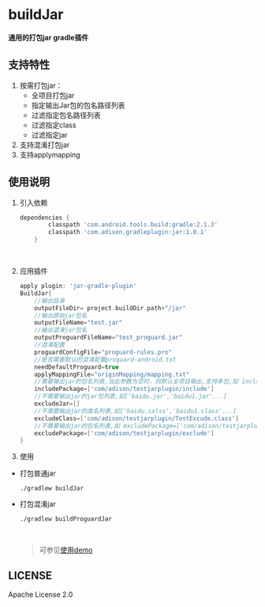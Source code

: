 # buildJar
**通用的打包jar gradle插件**

## 支持特性

1. 按需打包jar：
   * 全项目打包jar
   * 指定输出Jar包的包名路径列表
   * 过滤指定包名路径列表
   * 过滤指定class
   * 过滤指定jar
2. 支持混淆打包jar
3. 支持applymapping

## 使用说明

1. 引入依赖

   ```groovy
   dependencies {
           classpath 'com.android.tools.build:gradle:2.1.3'
           classpath 'com.adison.gradleplugin:jar:1.0.1'
       }
   ```

   ​

2. 应用插件

   ```groovy
   apply plugin: 'jar-gradle-plugin'
   BuildJar{
       //输出目录
       outputFileDir= project.buildDir.path+"/jar"
       //输出原始jar包名
       outputFileName="test.jar"
       //输出混淆jar包名
       outputProguardFileName="test_proguard.jar"
       //混淆配置
       proguardConfigFile="proguard-rules.pro"
       //是否需要默认的混淆配置proguard-android.txt
       needDefaultProguard=true
       applyMappingFile="originMapping/mapping.txt"
       //需要输出jar的包名列表,当此参数为空时，则默认全项目输出,支持多包,如 includePackage=['com/adison/testjarplugin/include','com/adison/testjarplugin/include1'...]
       includePackage=['com/adison/testjarplugin/include']
       //不需要输出jar的jar包列表,如['baidu.jar','baidu1.jar'...]
       excludeJar=[]
       //不需要输出jar的类名列表,如['baidu.calss','baidu1.class'...]
       excludeClass=['com/adison/testjarplugin/TestExcude.class']
       //不需要输出jar的包名列表,如 excludePackage=['com/adison/testjarplugin/exclude','com/adison/testjarplugin/exclude1'...]
       excludePackage=['com/adison/testjarplugin/exclude']
   }
   ```
3. 使用
*  打包普通jar
   ```
   ./gradlew buildJar
   ```
*  打包混淆jar
   ```
   ./gradlew buildProguardJar
   ```
    ​

   > 可参见[使用demo](https://github.com/adisonhyh/TestJarPlugin/)

## LICENSE

   Apache License 2.0